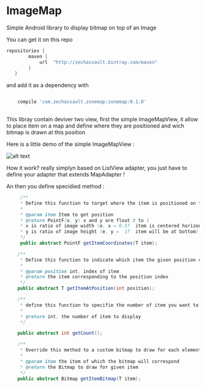 # ImageMap 

Simple Android library to display bitmap on top of an Image

You can get it on this repo
```groovy
repositories {
        maven {
            url  "http://zechassault.bintray.com/maven"
        }
   }
```
and add it as a dependency with 
```groovy

    compile 'com.zechassault.zonemap:zonemap:0.1.0'
    
```
This libray contain deviver two view, first the simple ImageMapView, it allow to place item on a map and define where they are positioned and wich bitmap is drawn at this position

Here is a little demo of the simple ImageMapView : 

![alt text](https://github.com/lary-pipot/ImageMap/blob/master/operation.gif)

How it work? really simplyn based on ListView adapter, you just have to define your adapter that extends MapAdapter !

An then you define specidied method :
```Java
     /**
     * Define this function to target where the item is positioned on the image
     *
     * @param item Item to get position
     * @return PointF(x, y) x and y are float 0 to 1
     * x is ratio of image width (e. x = 0.5f  item is centered horizontally)
     * y is ratio of image height (e. y =  1f  item will be at bottom)
     */
     public abstract PointF getItemCoordinates(T item);

    /**
     * Define this function to indicate which item the given position correspond to
     *
     * @param position int, index of item
     * @return the item corresponding to the position index
     */
    public abstract T getItemAtPosition(int position);

    /**
     * define this function to specifie the number of item you want to display
     *
     * @return int, the number of item to display
     */

    public abstract int getCount();

    /**
     * Override this method to a custom bitmap to draw for each element
     *
     * @param item the item of which the bitmap will correspond
     * @return the Bitmap to draw for given item
     */
    public abstract Bitmap getItemBitmap(T item);

```
